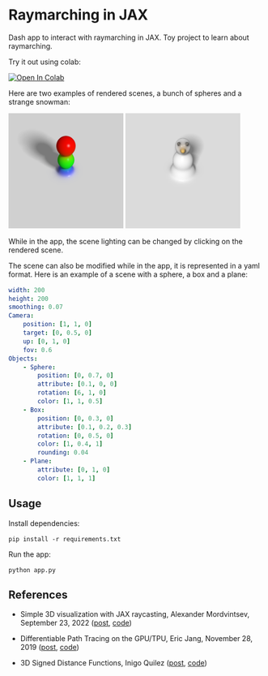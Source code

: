 # Raymarching in JAX

Dash app to interact with raymarching in JAX. Toy project to learn about raymarching.

Try it out using colab:

<a href="https://colab.research.google.com/github/albertaillet/render/blob/main/colab.ipynb" target="_parent"><img src="https://colab.research.google.com/assets/colab-badge.svg" alt="Open In Colab"/></a>

Here are two examples of rendered scenes, a bunch of spheres and a strange snowman:
<p float="left">
<img src="assets/spheres.png" width="45%" title="Spheres">
<img src="assets/snowman.png" width="45%" title="A strange snowman">
</p>

While in the app, the scene lighting can be changed by clicking on the rendered scene.

The scene can also be modified while in the app, it is represented in a yaml format. Here is an example of a scene with a sphere, a box and a plane:

```yaml
width: 200
height: 200
smoothing: 0.07
Camera:
    position: [1, 1, 0]
    target: [0, 0.5, 0]
    up: [0, 1, 0]
    fov: 0.6
Objects:
    - Sphere:
        position: [0, 0.7, 0]
        attribute: [0.1, 0, 0]
        rotation: [6, 1, 0]
        color: [1, 1, 0.5]
    - Box:
        position: [0, 0.3, 0]
        attribute: [0.1, 0.2, 0.3]
        rotation: [0, 0.5, 0]
        color: [1, 0.4, 1]
        rounding: 0.04
    - Plane:
        attribute: [0, 1, 0]
        color: [1, 1, 1]
```

## Usage

Install dependencies:

```
pip install -r requirements.txt
```

Run the app:

```
python app.py
```

## References

- Simple 3D visualization with JAX raycasting, Alexander Mordvintsev, September 23, 2022 ([post](
    https://google-research.github.io/self-organising-systems/2022/jax-raycast/), [code](https://github.com/google-research/self-organising-systems/blob/master/notebooks/jax_raycast.ipynb))

- Differentiable Path Tracing on the GPU/TPU, Eric Jang, November 28, 2019 ([post](
    https://blog.evjang.com/2019/11/jaxpt.html), [code](
        https://github.com/ericjang/pt-jax))

- 3D Signed Distance Functions, Inigo Quilez ([post](
    https://iquilezles.org/articles/distfunctions/), [code](
        https://www.shadertoy.com/view/Xds3zN))
